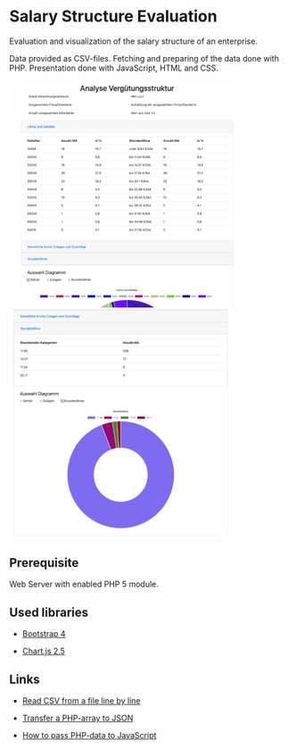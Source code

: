 # Salary Structure Evaluation

Evaluation and visualization of the salary structure of an enterprise.

Data provided as CSV-files. Fetching and preparing of the data done with PHP. Presentation done with JavaScript, HTML and CSS.

<div>
  &nbsp;&nbsp;
<img src="./imgs/overview.png" alt="overview" width="400" />
  &nbsp;&nbsp;&nbsp;
<img src="./imgs/detail.png" alt="detail" width="400" />
</div>

## Prerequisite

Web Server with enabled PHP 5 module.

## Used libraries

- [Bootstrap 4](https://getbootstrap.com/)

- [Chart.js 2.5](https://www.chartjs.org/)

## Links

- [Read CSV from a file line by line](https://www.php.net/manual/de/function.fgetcsv.php)

- [Transfer a PHP-array to JSON](https://www.php.net/manual/en/function.json-encode.php)

- [How to pass PHP-data to JavaScript](https://www.dyn-web.com/tutorials/php-js/scalar.php)




